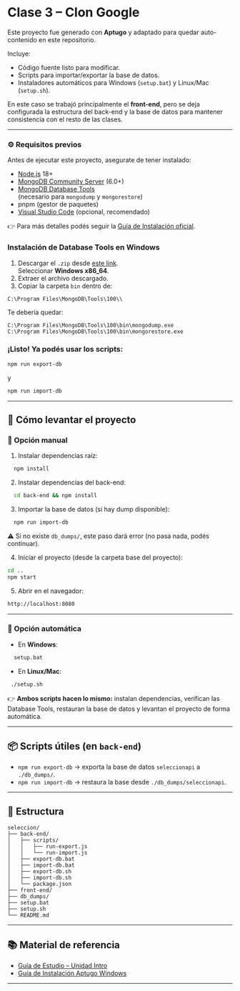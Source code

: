 # Clase 3 – Clon Google

Este proyecto fue generado con **Aptugo** y adaptado para quedar auto-contenido en este repositorio.

Incluye:
- Código fuente listo para modificar.
- Scripts para importar/exportar la base de datos.
- Instaladores automáticos para Windows (`setup.bat`) y Linux/Mac (`setup.sh`).

En este caso se trabajó principalmente el **front-end**, pero se deja configurada la estructura del back-end y la base de datos para mantener consistencia con el resto de las clases.

---

### ⚙️ Requisitos previos

Antes de ejecutar este proyecto, asegurate de tener instalado:
- [Node.js](https://nodejs.org/) 18+
- [MongoDB Community Server](https://www.mongodb.com/try/download/community) (6.0+)
- [MongoDB Database Tools](https://www.mongodb.com/try/download/database-tools)  
  (necesario para `mongodump` y `mongorestore`)
- pnpm (gestor de paquetes)
- [Visual Studio Code](https://code.visualstudio.com/download) (opcional, recomendado)  


👉 Para más detalles podés seguir la [Guía de Instalación oficial](https://github.com/GuillermoCochrane/curso-aplicaciones-web/blob/main/clase1/Gu%C3%ADa%20de%20Instalaci%C3%B3n%20Aptugo%20Windows.pdf).


### Instalación de Database Tools en Windows
1. Descargar el `.zip` desde [este link](https://www.mongodb.com/try/download/database-tools).  
   Seleccionar **Windows x86_64**.
2. Extraer el archivo descargado.
3. Copiar la carpeta `bin` dentro de:

```
C:\Program Files\MongoDB\Tools\100\\
```

Te debería quedar:

```
C:\Program Files\MongoDB\Tools\100\bin\mongodump.exe
C:\Program Files\MongoDB\Tools\100\bin\mongorestore.exe
```

### ¡Listo! Ya podés usar los scripts:

```bash
npm run export-db 
```

y

```bash
npm run import-db
```

---

## 🚀 Cómo levantar el proyecto

### 🔹 Opción manual

1. Instalar dependencias raíz:
```bash
  npm install
```

2. Instalar dependencias del back-end:

```bash
  cd back-end && npm install
```

3. Importar la base de datos (si hay dump disponible):

```bash
  npm run import-db
```

   ⚠️ Si no existe `db_dumps/`, este paso dará error (no pasa nada, podés continuar).

4. Iniciar el proyecto (desde la carpeta base del proyecto):

```bash
cd ..
npm start
```

5. Abrir en el navegador:

```bash
http://localhost:8080
```

---

### 🔹 Opción automática

* En **Windows**:

```bash
  setup.bat
```

* En **Linux/Mac**:

```bash
 ./setup.sh
```

👉 **Ambos scripts hacen lo mismo:** instalan dependencias, verifican las Database Tools, restauran la base de datos y levantan el proyecto de forma automática.

---

## 📦 Scripts útiles (en `back-end`)

* `npm run export-db` → exporta la base de datos `seleccionapi` a `./db_dumps/`.
* `npm run import-db` → restaura la base desde `./db_dumps/seleccionapi`.

---

## 📂 Estructura

```
seleccion/
├── back-end/
│   ├── scripts/
│   │   ├── run-export.js
│   │   └── run-import.js
│   ├── export-db.bat
│   ├── import-db.bat
│   ├── export-db.sh
│   ├── import-db.sh
│   └── package.json
├── front-end/
├── db_dumps/ 
├── setup.bat
├── setup.sh
└── README.md
```

---

## 📚 Material de referencia

- [Guía de Estudio – Unidad Intro](https://github.com/GuillermoCochrane/curso-aplicaciones-web/blob/main/clase1/Unidad%20Intro%20y%20Aptugo%20-%20Gu%C3%ADa%20de%20Estudio%20-%20Programaci%C3%B3n%20Web%20-%20App.pdf)
- [Guía de Instalación Aptugo Windows](https://github.com/GuillermoCochrane/curso-aplicaciones-web/blob/main/clase1/Gu%C3%ADa%20de%20Instalaci%C3%B3n%20Aptugo%20Windows.pdf)

---